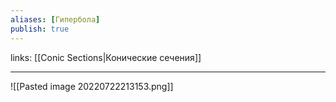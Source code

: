 ```yaml
---
aliases: [Гипербола]
publish: true
---
```

links: [[Conic Sections|Конические сечения]]

---

![[Pasted image 20220722213153.png]]


